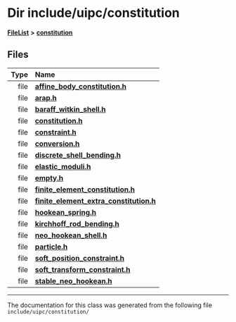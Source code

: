 

# Dir include/uipc/constitution



[**FileList**](files.md) **>** [**constitution**](dir_e6404e629433dfdedefe8b8f43f6234d.md)












## Files

| Type | Name |
| ---: | :--- |
| file | [**affine\_body\_constitution.h**](affine__body__constitution_8h.md) <br> |
| file | [**arap.h**](arap_8h.md) <br> |
| file | [**baraff\_witkin\_shell.h**](baraff__witkin__shell_8h.md) <br> |
| file | [**constitution.h**](constitution_8h.md) <br> |
| file | [**constraint.h**](constraint_8h.md) <br> |
| file | [**conversion.h**](conversion_8h.md) <br> |
| file | [**discrete\_shell\_bending.h**](discrete__shell__bending_8h.md) <br> |
| file | [**elastic\_moduli.h**](elastic__moduli_8h.md) <br> |
| file | [**empty.h**](empty_8h.md) <br> |
| file | [**finite\_element\_constitution.h**](finite__element__constitution_8h.md) <br> |
| file | [**finite\_element\_extra\_constitution.h**](finite__element__extra__constitution_8h.md) <br> |
| file | [**hookean\_spring.h**](hookean__spring_8h.md) <br> |
| file | [**kirchhoff\_rod\_bending.h**](kirchhoff__rod__bending_8h.md) <br> |
| file | [**neo\_hookean\_shell.h**](neo__hookean__shell_8h.md) <br> |
| file | [**particle.h**](particle_8h.md) <br> |
| file | [**soft\_position\_constraint.h**](soft__position__constraint_8h.md) <br> |
| file | [**soft\_transform\_constraint.h**](soft__transform__constraint_8h.md) <br> |
| file | [**stable\_neo\_hookean.h**](stable__neo__hookean_8h.md) <br> |



























































------------------------------
The documentation for this class was generated from the following file `include/uipc/constitution/`

